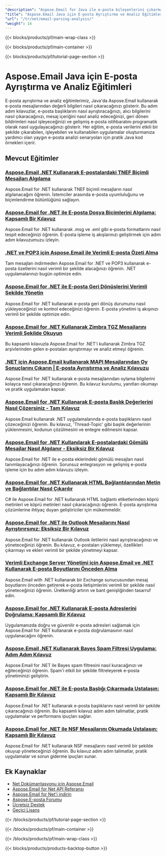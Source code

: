 ```yaml
---
"description": "Aspose.Email for Java ile e-posta bileşenlerini çıkarmayı, mesaj içeriğini analiz etmeyi, başlıkları işlemeyi ve e-posta zekasını uygulamayı öğrenin."
"title": "Aspose.Email Java için E-posta Ayrıştırma ve Analiz Eğitimleri"
"url": "/tr/net/email-parsing-analysis/"
"weight": 14
---
```


{{< blocks/products/pf/main-wrap-class >}}

{{< blocks/products/pf/main-container >}}

{{< blocks/products/pf/tutorial-page-section >}}
# Aspose.Email Java için E-posta Ayrıştırma ve Analiz Eğitimleri

E-posta ayrıştırma ve analiz eğitimlerimiz, Java'da Aspose.Email kullanarak e-posta mesajlarından değerli bilgileri nasıl çıkaracağınızı gösterir. Bu adım adım kılavuzlar, e-posta başlıklarını nasıl ayrıştıracağınızı, alıcı bilgilerini nasıl çıkaracağınızı, mesaj içeriğini nasıl analiz edeceğinizi, geri dönen bildirimleri nasıl işleyeceğinizi ve gelişmiş e-posta istihbaratını programatik olarak nasıl uygulayacağınızı gösterir. Her eğitim, e-posta verilerini etkili bir şekilde çıkarabilen, işleyebilen ve kullanabilen uygulamalar oluşturmanıza yardımcı olan yaygın e-posta analizi senaryoları için pratik Java kod örnekleri içerir.

## Mevcut Eğitimler

### [Aspose.Email .NET Kullanarak E-postalardaki TNEF Biçimli Mesajları Algılama](./detect-tnef-messages-aspose-email-net/)
Aspose.Email for .NET kullanarak TNEF biçimli mesajların nasıl algılanacağını öğrenin. İstemciler arasında e-posta uyumluluğunu ve biçimlendirme bütünlüğünü sağlayın.

### [Aspose.Email for .NET ile E-posta Dosya Biçimlerini Algılama: Kapsamlı Bir Kılavuz](./detect-email-formats-aspose-dotnet/)
Aspose.Email for .NET kullanarak .msg ve .eml gibi e-posta formatlarını nasıl tespit edeceğinizi öğrenin. E-posta işleme iş akışlarınızı geliştirmek için adım adım kılavuzumuzu izleyin.

### [.NET ve POP3 için Aspose.Email ile Verimli E-posta Özeti Alma](./retrieving-email-summaries-aspose-email-net-pop3/)
Tam mesajları indirmeden Aspose.Email for .NET ve POP3 kullanarak e-posta özetlerini nasıl verimli bir şekilde alacağınızı öğrenin. .NET uygulamalarınızı bugün optimize edin.

### [Aspose.Email for .NET ile E-posta Geri Dönüşlerini Verimli Şekilde Yönetin](./manage-email-bounces-aspose-dotnet/)
Aspose.Email for .NET kullanarak e-posta geri dönüş durumunu nasıl yükleyeceğinizi ve kontrol edeceğinizi öğrenin. E-posta yönetimi iş akışınızı verimli bir şekilde optimize edin.

### [Aspose.Email for .NET Kullanarak Zimbra TGZ Mesajlarını Verimli Şekilde Okuyun](./read-zimbra-tgz-messages-aspose-email-net/)
Bu kapsamlı kılavuzla Aspose.Email for .NET'i kullanarak Zimbra TGZ arşivlerinden gelen e-postaları ayrıştırmayı ve analiz etmeyi öğrenin.

### [.NET için Aspose.Email kullanarak MAPI Mesajlarından Oy Sonuçlarını Çıkarın | E-posta Ayrıştırma ve Analiz Kılavuzu](./aspose-email-net-extract-vote-results-mapi-messages/)
Aspose.Email for .NET kullanarak e-posta mesajlarından oylama bilgilerini kolayca nasıl çıkaracağınızı öğrenin. Bu kılavuz kurulumu, yanıtları okumayı ve pratik uygulamaları kapsar.

### [Aspose.Email for .NET Kullanarak E-posta Başlık Değerlerini Nasıl Çözersiniz - Tam Kılavuz](./decode-email-header-aspose-dotnet/)
Aspose.Email kullanarak .NET uygulamalarında e-posta başlıklarını nasıl çözeceğinizi öğrenin. Bu kılavuz, 'Thread-Topic' gibi başlık değerlerinin yüklenmesini, kodunun çözülmesini ve entegre edilmesini kapsar.

### [Aspose.Email for .NET Kullanılarak E-postalardaki Gömülü Mesajlar Nasıl Algılanır - Eksiksiz Bir Kılavuz](./detect-embedded-messages-emails-aspose-dotnet/)
Aspose.Email for .NET ile e-posta eklerindeki gömülü mesajları nasıl tanımlayacağınızı öğrenin. Sorunsuz entegrasyon ve gelişmiş e-posta işleme için bu adım adım kılavuzu izleyin.

### [Aspose.Email for .NET Kullanarak HTML Bağlantılarından Metin ve Bağlantılar Nasıl Çıkarılır](./extract-text-links-html-anchor-aspose-email-net/)
C# ile Aspose.Email for .NET kullanarak HTML bağlantı etiketlerinden köprü metinleri ve köprü metinleri nasıl çıkaracağınızı öğrenin. E-posta ayrıştırma çözümlerine ihtiyaç duyan geliştiriciler için mükemmeldir.

### [Aspose.Email for .NET ile Outlook Mesajlarını Nasıl Ayrıştırırsınız: Eksiksiz Bir Kılavuz](./parse-outlook-messages-aspose-email-net/)
Aspose.Email for .NET kullanarak Outlook iletilerini nasıl ayrıştıracağınızı ve yöneteceğinizi öğrenin. Bu kılavuz, e-postaları yüklemeyi, özellikleri çıkarmayı ve ekleri verimli bir şekilde yönetmeyi kapsar.

### [Verimli Exchange Server Yönetimi için Aspose.Email ve .NET Kullanarak E-posta Boyutlarını Önceden Alma](./fetch-email-sizes-aspose-dotnet/)
Aspose.Email with .NET kullanarak bir Exchange sunucusundan mesaj boyutlarını önceden getirerek e-posta iletişimlerini verimli bir şekilde nasıl yöneteceğinizi öğrenin. Üretkenliği artırın ve bant genişliğinden tasarruf edin.

### [Aspose.Email for .NET Kullanarak E-posta Adreslerini Doğrulama: Kapsamlı Bir Kılavuz](./aspose-email-net-email-validation-guide/)
Uygulamanızda doğru ve güvenilir e-posta adresleri sağlamak için Aspose.Email for .NET kullanarak e-posta doğrulamasının nasıl uygulanacağını öğrenin.

### [Aspose.Email .NET Kullanarak Bayes Spam Filtresi Uygulama: Adım Adım Kılavuz](./implement-spam-filter-aspose-email-dotnet/)
Aspose.Email for .NET ile Bayes spam filtresini nasıl kuracağınızı ve eğiteceğinizi öğrenin. Spam'i etkili bir şekilde filtreleyerek e-posta yönetiminizi geliştirin.

### [Aspose.Email for .NET ile E-posta Başlığı Çıkarmada Ustalaşın: Kapsamlı Bir Kılavuz](./mastering-email-header-extraction-aspose-email-net/)
Aspose.Email for .NET kullanarak e-posta başlıklarını nasıl verimli bir şekilde çıkaracağınızı öğrenin. Bu kapsamlı kılavuz adım adım talimatlar, pratik uygulamalar ve performans ipuçları sağlar.

### [Aspose.Email for .NET ile NSF Mesajlarını Okumada Ustalaşın: Kapsamlı Bir Kılavuz](./read-nsf-messages-aspose-email-dotnet/)
Aspose.Email for .NET kullanarak NSF mesajlarını nasıl verimli bir şekilde okuyup yöneteceğinizi öğrenin. Bu kılavuz adım adım talimatlar, pratik uygulamalar ve sorun giderme ipuçları sunar.

## Ek Kaynaklar

- [Net Dokümantasyonu için Aspose.Email](https://docs.aspose.com/email/net/)
- [Aspose.Email for Net API Referansı](https://reference.aspose.com/email/net/)
- [Aspose.Email for Net'i indirin](https://releases.aspose.com/email/net/)
- [Aspose.E-posta Forumu](https://forum.aspose.com/c/email)
- [Ücretsiz Destek](https://forum.aspose.com/)
- [Geçici Lisans](https://purchase.aspose.com/temporary-license/)

{{< /blocks/products/pf/tutorial-page-section >}}

{{< /blocks/products/pf/main-container >}}

{{< /blocks/products/pf/main-wrap-class >}}

{{< blocks/products/products-backtop-button >}}